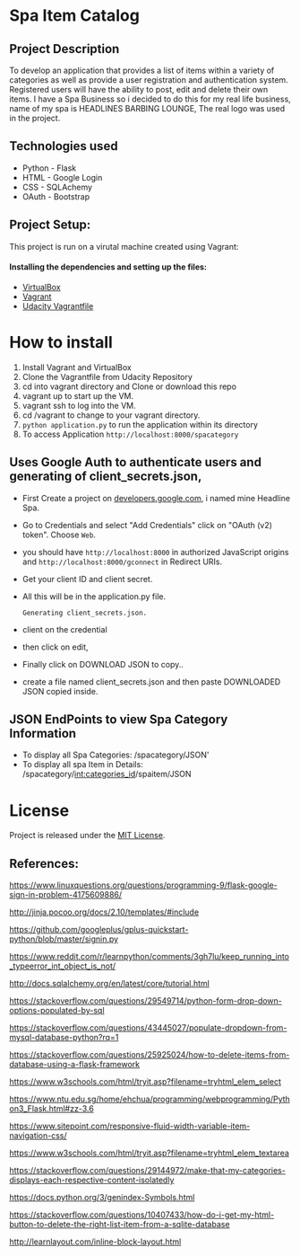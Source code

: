 # Spa Item Catalog

## Project Description
To develop an application that provides a list of items within a variety of categories as well as provide a user registration and authentication system. Registered users will have the ability to post, edit and delete their own items.
I have a Spa Business so i decided to do this for my real life business, name of my spa is HEADLINES BARBING LOUNGE, The real logo was used in the project.

## Technologies used
- Python      - Flask
- HTML        - Google Login
- CSS         - SQLAchemy
- OAuth       - Bootstrap


## Project Setup:
This project is run on a virutal machine created using Vagrant:
#### Installing the dependencies and setting up the files:
- [VirtualBox](https://www.virtualbox.org/wiki/Downloads)
- [Vagrant](https://www.vagrantup.com/)
- [Udacity Vagrantfile](https://github.com/udacity/fullstack-nanodegree-vm)

# How to install
1. Install Vagrant and VirtualBox
2. Clone the Vagrantfile from Udacity Repository
3. cd into vagrant directory and Clone  or download this repo 
4. vagrant up to start up the VM.
5. vagrant ssh to log into the VM.
6. cd /vagrant to change to your vagrant directory.
7. `python application.py` to run the application within its directory
8. To access Application `http://localhost:8000/spacategory` 

## Uses Google Auth to authenticate users and  generating of client_secrets.json,

* First Create a project on [developers.google.com](https://console.developers.google.com/), i named mine Headline Spa.
* Go to Credentials and select "Add Credentials" click on  "OAuth (v2) token". Choose `Web`.
* you should have `http://localhost:8000` in authorized JavaScript origins and `http://localhost:8000/gconnect` in Redirect URIs.
* Get your client ID and client secret.
* All this will be in the application.py file.

      Generating client_secrets.json.
 * client on the credential
 * then click on edit,
 * Finally click on DOWNLOAD JSON to copy..
 * create a file named client_secrets.json and then paste DOWNLOADED JSON copied inside.
     
## JSON EndPoints to view Spa Category Information
 * To display all Spa Categories:   /spacategory/JSON'
 * To display all spa Item in Details: /spacategory/<int:categories_id>/spaitem/JSON

# License
Project is released under the [MIT License](http://opensource.org/licenses/MIT).

## References:

https://www.linuxquestions.org/questions/programming-9/flask-google-sign-in-problem-4175609886/

http://jinja.pocoo.org/docs/2.10/templates/#include

https://github.com/googleplus/gplus-quickstart-python/blob/master/signin.py

https://www.reddit.com/r/learnpython/comments/3gh7lu/keep_running_into_typeerror_int_object_is_not/

http://docs.sqlalchemy.org/en/latest/core/tutorial.html

https://stackoverflow.com/questions/29549714/python-form-drop-down-options-populated-by-sql

https://stackoverflow.com/questions/43445027/populate-dropdown-from-mysql-database-python?rq=1

https://stackoverflow.com/questions/25925024/how-to-delete-items-from-database-using-a-flask-framework

https://www.w3schools.com/html/tryit.asp?filename=tryhtml_elem_select

https://www.ntu.edu.sg/home/ehchua/programming/webprogramming/Python3_Flask.html#zz-3.6

https://www.sitepoint.com/responsive-fluid-width-variable-item-navigation-css/

https://www.w3schools.com/html/tryit.asp?filename=tryhtml_elem_textarea

https://stackoverflow.com/questions/29144972/make-that-my-categories-displays-each-respective-content-isolatedly

https://docs.python.org/3/genindex-Symbols.html

https://stackoverflow.com/questions/10407433/how-do-i-get-my-html-button-to-delete-the-right-list-item-from-a-sqlite-database

http://learnlayout.com/inline-block-layout.html


